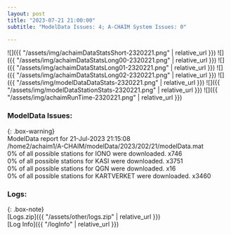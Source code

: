 ```yaml
---
layout: post
title: "2023-07-21 21:00:00"
subtitle: "ModelData Issues: 4; A-CHAIM System Issues: 0"

---
```


![]({{ "/assets/img/achaimDataStatsShort-2320221.png" | relative_url }})
![]({{ "/assets/img/achaimDataStatsLong00-2320221.png" | relative_url }})
![]({{ "/assets/img/achaimDataStatsLong01-2320221.png" | relative_url }})
![]({{ "/assets/img/achaimDataStatsLong02-2320221.png" | relative_url }})
![]({{ "/assets/img/modelDataDataStats-2320221.png" | relative_url }})
![]({{ "/assets/img/modelDataStationStats-2320221.png" | relative_url }})
![]({{ "/assets/img/achaimRunTime-2320221.png" | relative_url }})


### ModelData Issues:  
  
{: .box-warning}  
 ModelData report for 21-Jul-2023 21:15:08   
 /home2/achaim1/A-CHAIM/modelData/2023/202/21/modelData.mat   
 0% of all possible stations for IONO were downloaded. x746   
 0% of all possible stations for KASI were downloaded. x3751   
 0% of all possible stations for QGN were downloaded. x16   
 0% of all possible stations for KARTVERKET were downloaded. x3460   
  


### Logs:  
  
{: .box-note}  
[Logs.zip]({{ "/assets/other/logs.zip" | relative_url }})  
[Log Info]({{ "/logInfo" | relative_url }})  
